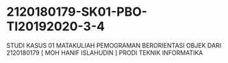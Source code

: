 # 2120180179-SK01-PBO-TI20192020-3-4
STUDI KASUS 01 MATAKULIAH PEMOGRAMAN BERORIENTASI OBJEK DARI 2120180179 [ MOH HANIF ISLAHUDIN ] PRODI TEKNIK INFORMATIKA
